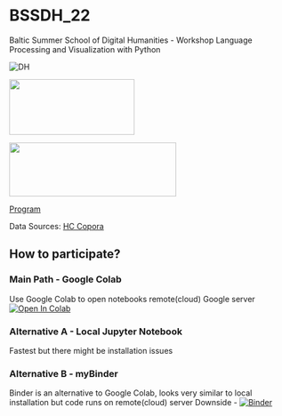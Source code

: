 # BSSDH_22
Baltic Summer School of Digital Humanities - Workshop Language Processing and Visualization with Python

![DH](https://site-512948.mozfiles.com/files/512948/DHbaneris2.gif)

<a href="https://www.facebook.com/groups/1283421431763269/"><img src="http://site-512948.mozfiles.com/files/512948/facebook-group.jpg?1531770501" width="225" height="100"></a>

<a href="https://twitter.com/DHinLatvia"><img src="https://site-512948.mozfiles.com/files/512948/medium/follow-us-on-twitter.jpeg" width="300" height="97"></a>



[Program](http://www.digitalhumanities.lv/bssdh/2022/lectures-and-workshops/)

Data Sources:
[HC Copora](https://www.kaggle.com/datasets/alvations/old-newspapers)

## How to participate?

### Main Path - Google Colab
Use Google Colab to open notebooks remote(cloud) Google server
[![Open In Colab](https://colab.research.google.com/assets/colab-badge.svg)](https://colab.research.google.com/github/ValRCS/BSSDH_22/blob/main/notebooks/Python%20Introduction.ipynb)

### Alternative A - Local Jupyter Notebook
Fastest but there might be installation issues


### Alternative B - myBinder
Binder is an alternative to Google Colab, looks very similar to local installation but code runs on remote(cloud) server
Downside - 
[![Binder](https://mybinder.org/badge.svg)](https://mybinder.org/v2/gh/ValRCS/BSSDH_22/master)

